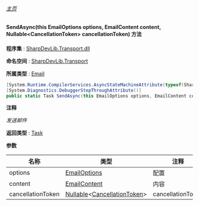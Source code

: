 ###### [主页](./Index.md "主页")

#### SendAsync(this EmailOptions options, EmailContent content, Nullable\<CancellationToken\> cancellationToken) 方法

**程序集** : [SharpDevLib.Transport.dll](./SharpDevLib.Transport.assembly.md "SharpDevLib.Transport.dll")

**命名空间** : [SharpDevLib.Transport](./SharpDevLib.Transport.namespace.md "SharpDevLib.Transport")

**所属类型** : [Email](./SharpDevLib.Transport.Email.md "Email")

``` csharp
[System.Runtime.CompilerServices.AsyncStateMachineAttribute(typeof(SharpDevLib.Transport.Email+<SendAsync>d__2))]
[System.Diagnostics.DebuggerStepThroughAttribute()]
public static Task SendAsync(this EmailOptions options, EmailContent content, Nullable<CancellationToken> cancellationToken)
```

**注释**

*发送邮件*



**返回类型** : [Task](https://learn.microsoft.com/en-us/dotnet/api/system.threading.tasks.task "Task")


**参数**

|名称|类型|注释|
|---|---|---|
|options|[EmailOptions](./SharpDevLib.Transport.EmailOptions.md "EmailOptions")|配置|
|content|[EmailContent](./SharpDevLib.Transport.EmailContent.md "EmailContent")|内容|
|cancellationToken|[Nullable](https://learn.microsoft.com/en-us/dotnet/api/system.nullable-1 "Nullable")\<[CancellationToken](https://learn.microsoft.com/en-us/dotnet/api/system.threading.cancellationtoken "CancellationToken")\>|cancellationToken|


